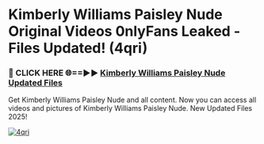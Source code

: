 # Kimberly Williams Paisley Nude Original Videos 0nlyFans Leaked - Files Updated! (4qri)

<h3>🔴 CLICK HERE 🌐==►► <a href="https://tinyurl.com/5h6xmrr3" rel="nofollow">Kimberly Williams Paisley Nude Updated Files</a></h3>

Get Kimberly Williams Paisley Nude and all content. Now you can access all videos and pictures of Kimberly Williams Paisley Nude. New Updated Files 2025!

[![4qri](https://i.imgur.com/KVD873Z.gif)](https://tinyurl.com/5h6xmrr3)
